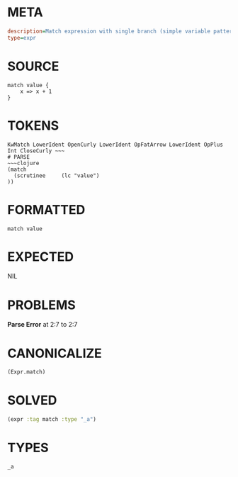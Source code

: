# META
~~~ini
description=Match expression with single branch (simple variable pattern)
type=expr
~~~
# SOURCE
~~~roc
match value {
    x => x + 1
}
~~~
# TOKENS
~~~text
KwMatch LowerIdent OpenCurly LowerIdent OpFatArrow LowerIdent OpPlus Int CloseCurly ~~~
# PARSE
~~~clojure
(match
  (scrutinee     (lc "value")
))
~~~
# FORMATTED
~~~roc
match value
~~~
# EXPECTED
NIL
# PROBLEMS
**Parse Error**
at 2:7 to 2:7

# CANONICALIZE
~~~clojure
(Expr.match)
~~~
# SOLVED
~~~clojure
(expr :tag match :type "_a")
~~~
# TYPES
~~~roc
_a
~~~
